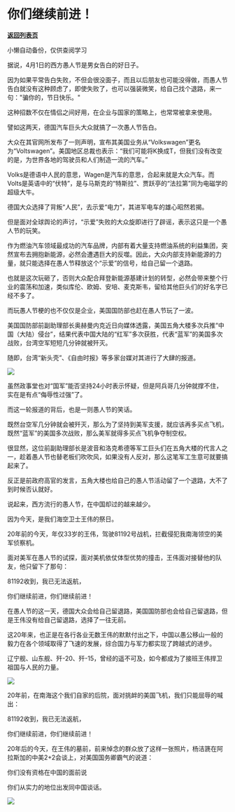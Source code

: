 # 你们继续前进！

[**返回列表页**](/gzh/政事堂2019)

小懒自动备份，仅供查阅学习

据说，4月1日的西方愚人节是男女告白的好日子。  

  

因为如果平常告白失败，不但会很没面子，而且以后朋友也可能没得做，而愚人节告白就没有这种顾虑了，即使失败了，也可以强装微笑，给自己找个退路，来一句："骗你的，节日快乐。"

  

这种招数不仅在情侣之间好用，在企业与国家的策略上，也常常被拿来使用。  

  

譬如这两天，德国汽车巨头大众就搞了一次愚人节告白。  

  

大众在其官网所发布了一则声明，宣布其美国业务从“Volkswagen”更名为“Voltswagen”。美国地区总裁也表示：“我们可能将K换成T，但我们没有改变的是，为世界各地的驾驶员和人们制造一流的汽车。”

  

Volks是德语中人民的意思，Wagen是汽车的意思，合起来就是大众汽车。而Volts是英语中的“伏特”，是与马斯克的“特斯拉”、贾跃亭的“法拉第”同为电磁学的超级大牛。

  

德国大众选择了背叛“人民”，去示爱“电力”，其进军电车的雄心昭然若揭。

  

但是面对全球舆论的声讨，“示爱”失败的大众旋即进行了辟谣，表示这只是一个愚人节的玩笑。

  

作为燃油汽车领域最成功的汽车品牌，内部有着大量支持燃油系统的利益集团，突然宣布去拥抱新能源，必然会遭遇巨大的反噬。因此，大众内部支持新能源的力量，就只能选择在愚人节释放这个“示爱”的信号，给自己留一个退路。

  

也就是这次玩砸了，否则大众配合拜登新能源基建计划的转型，必然会带来整个行业的震荡和加速，类似库伦、欧姆、安培、麦克斯韦，留给其他巨头们的好名字已经不多了。  

  

而玩愚人节梗的也不仅仅是企业，美国国防部也赶在愚人节玩了一波。  

  

美国国防部前副助理部长奥赫曼内克近日向媒体透露，美国五角大楼多次兵推“中国（大陆）侵台”，结果代表中国大陆的“红军”多次获胜，代表“蓝军”的美国多次战败，台湾空军短短几分钟就被歼灭。  

  

随即，台湾“新头壳”、《自由时报》等多家台媒对其进行了大肆的报道。

  

![](https://mmbiz.qpic.cn/mmbiz_jpg/rxhS23yu8cNH3wTISsDAIBbMav6IkQSqmUB7QsP2iaofqcJCoGTgj25VHahiaO5MzYaAiaGkFMQqG85IFQu5ZtueQ/640?wx_fmt=jpeg)

  

虽然政事堂也对“国军”能否坚持24小时表示怀疑，但是阿兵哥几分钟就撑不住，实在是有点“侮辱性过强”了。

  

而这一轮报道的背后，也是一则愚人节的笑话。

  

既然台空军几分钟就会被歼灭，那么为了坚持到美军支援，就应该再多买点飞机，既然“蓝军”的美国多次战败，那么美军就得多买点飞机争夺制空权。

  

很显然，这位前副助理部长是波音和洛克希德等军工巨头们在五角大楼的代言人之一，趁着愚人节也替老板们吹吹风，如果没有人反对，那么这笔军工生意可就要搞起来了。  

  

反正是前政府高官的发言，五角大楼也给自己的愚人节活动留了一个退路，大不了到时候否认就好。

  

说起来，西方流行的愚人节，在中国却过的越来越少。

  

因为今天，是我们海空卫士王伟的祭日。

  

20年前的今天，年仅33岁的王伟，驾驶81192号战机，拦截侵犯我南海领空的美军侦察机。

  

面对美军在愚人节的试探，面对美机依仗体型优势的撞击，王伟面对接替他的队友，他只留下了那句：

  

81192收到，我已无法返航，

你们继续前进，你们继续前进！

  

在愚人节的这一天，德国大众会给自己留退路，美国国防部也会给自己留退路，但是王伟没有给自己留退路，选择了一往无前。

  

这20年来，也正是在各行各业无数王伟的默默付出之下，中国以愚公移山一般的毅力在各个领域取得了飞速的发展，综合国力与军力都实现了跨越式的进步。  

  

辽宁舰、山东舰、歼-20、歼-15，曾经的遥不可及，如今都成为了接班王伟捍卫祖国与人民的力量。

  

![](https://mmbiz.qpic.cn/mmbiz_jpg/rxhS23yu8cNH3wTISsDAIBbMav6IkQSqMYHbPKv4BLibiarT816Fj5lcATE0WHZJwialvwQEHFZhIyg1fR26DY0NQ/640?wx_fmt=jpeg)

  

20年前，在南海这个我们自家的后院，面对挑衅的美国飞机，我们只能屈辱的喊出：  

  

81192收到，我已无法返航，

你们继续前进，你们继续前进！

  

20年后的今天，在王伟的墓前，前来悼念的群众放了这样一张照片，杨洁篪在阿拉斯加的中美2+2会谈上，对美国国务卿霸气的说道：

  

你们没有资格在中国的面前说

你们从实力的地位出发同中国谈话。

  

![](https://mmbiz.qpic.cn/mmbiz_png/rxhS23yu8cNH3wTISsDAIBbMav6IkQSqHPUeOuUj8F7rOBLdDLeSfkeQyxE2fpgGldgRs56TOBp4kicw91bmtnw/640?wx_fmt=png)

  


